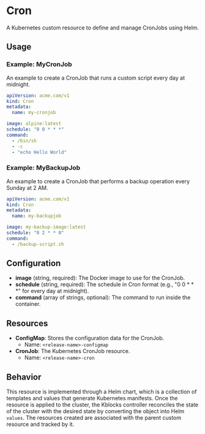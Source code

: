 # Cron
A Kubernetes custom resource to define and manage CronJobs using Helm.

## Usage

### Example: MyCronJob
An example to create a CronJob that runs a custom script every day at midnight.

```yaml
apiVersion: acme.com/v1
kind: Cron
metadata:
  name: my-cronjob

image: alpine:latest
schedule: "0 0 * * *"
command: 
  - /bin/sh
  - -c
  - "echo Hello World"
```

### Example: MyBackupJob
An example to create a CronJob that performs a backup operation every Sunday at 2 AM.

```yaml
apiVersion: acme.com/v1
kind: Cron
metadata:
  name: my-backupjob

image: my-backup-image:latest
schedule: "0 2 * * 0"
command: 
  - /backup-script.sh
```

## Configuration

- **image** (string, required): The Docker image to use for the CronJob.
- **schedule** (string, required): The schedule in Cron format (e.g., "0 0 * * *" for every day at midnight).
- **command** (array of strings, optional): The command to run inside the container.

## Resources

- **ConfigMap**: Stores the configuration data for the CronJob.
  - Name: `<release-name>-configmap`
- **CronJob**: The Kubernetes CronJob resource.
  - Name: `<release-name>-cron`

## Behavior 

This resource is implemented through a Helm chart, which is a collection of templates and values that generate Kubernetes manifests. Once the resource is applied to the cluster, the Kblocks controller reconciles the state of the cluster with the desired state by converting the object into Helm `values`. The resources created are associated with the parent custom resource and tracked by it.